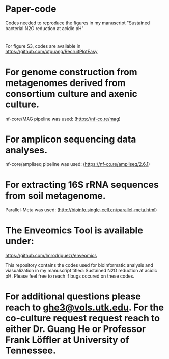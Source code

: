 # Paper-code
Codes needed to reproduce the figures in my manuscript "Sustained bacterial N2O reduction at acidic pH"
#
For figure S3, codes are available in https://github.com/utguang/RecruitPlotEasy
# For genome construction from metagenomes derived from consortium culture and axenic culture.
nf-core/MAG pipeline was used:  (https://nf-co.re/mag) 
# For amplicon sequencing data analyses.
nf-core/ampliseq pipeline was used: (https://nf-co.re/ampliseq/2.6.1)
# For extracting 16S rRNA sequences from soil metagenome.
Parallel-Meta was used: (http://bioinfo.single-cell.cn/parallel-meta.html)
# The Enveomics Tool is available under:

https://github.com/lmrodriguezr/enveomics

This repository contains the codes used for bioinformatic analysis and viasualization in my manuscript titled: Sustained N2O reduction at acidic pH. Please feel free to reach if bugs occured on these codes.

# For additional questions please reach to ghe3@vols.utk.edu. For the co-culture request request reach to either Dr. Guang He or Professor Frank Löffler at University of Tennessee.
